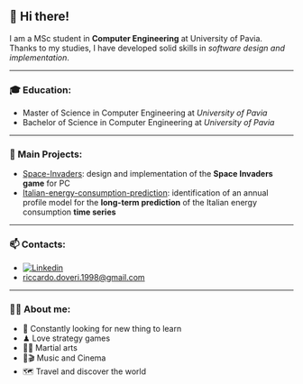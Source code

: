 ## 👋 Hi there!
I am a MSc student in **Computer Engineering** at University of Pavia.  
Thanks to my studies, I have developed solid skills in _software design and implementation_.

---
### 🎓 Education:
* Master of Science in Computer Engineering at *University of Pavia*
* Bachelor of Science in Computer Engineering at *University of Pavia*
---
### 📌 Main Projects:
* [Space-Invaders](https://github.com/r1cky0/Space-Invaders): design and implementation of the **Space Invaders game** for PC
* [Italian-energy-consumption-prediction](https://github.com/r1cky0/Italian-energy-consumption-prediction): identification of an annual profile model for the **long-term prediction** of the Italian energy consumption **time series**
---
### 📫 Contacts:
* [![Linkedin](https://camo.githubusercontent.com/6dc9828248fb64760c234f5b24c275a4912e9bb546c281d0c8e67cecb3381669/68747470733a2f2f696d672e736869656c64732e696f2f62616467652f2d4c696e6b6564496e2d626c75653f7374796c653d666c6174266c6f676f3d4c696e6b6564696e266c6f676f436f6c6f723d7768697465)](https://www.linkedin.com/in/riccardo-doveri-4a12b5225/)
* riccardo.doveri.1998@gmail.com
---
### 👦🏻 About me:
* 🧠 Constantly looking for new thing to learn
* ♟ Love strategy games
* 🐱‍👤 Martial arts
* 🎵🎬 Music and Cinema
* 🗺 Travel and discover the world

<!---
r1cky0/r1cky0 is a ✨ special ✨ repository because its `README.md` (this file) appears on your GitHub profile.
You can click the Preview link to take a look at your changes.
--->

